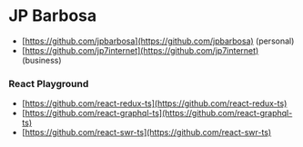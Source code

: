 # JP Barbosa

* [https://github.com/jpbarbosa](https://github.com/jpbarbosa) (personal)
* [https://github.com/jp7internet](https://github.com/jp7internet) (business)

### React Playground

* [https://github.com/react-redux-ts](https://github.com/react-redux-ts)
* [https://github.com/react-graphql-ts](https://github.com/react-graphql-ts)
* [https://github.com/react-swr-ts](https://github.com/react-swr-ts)

